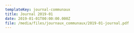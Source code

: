 ```yaml
---
templateKey: journal-communaux
title: Journal 2019-01
date: 2019-01-01T00:00:00.000Z
file: /media/files/journaux_communaux/2019-01-journal.pdf
---
```

